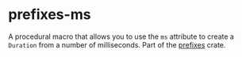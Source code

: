 # prefixes-ms

A procedural macro that allows you to use the `ms` attribute to create a `Duration` from a number of milliseconds.
Part of the [prefixes](https://crates.io/crates/prefixes) crate.
